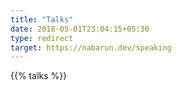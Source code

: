 ```yaml
---
title: "Talks"
date: 2018-05-01T23:04:15+05:30
type: redirect
target: https://nabarun.dev/speaking
---
```


{{% talks %}}
